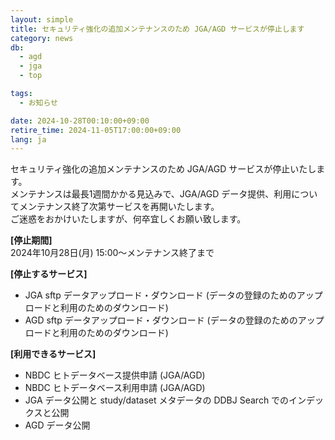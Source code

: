 ```yaml
---
layout: simple
title: セキュリティ強化の追加メンテナンスのため JGA/AGD サービスが停止します
category: news
db:
  - agd
  - jga
  - top

tags:
  - お知らせ

date: 2024-10-28T00:10:00+09:00
retire_time: 2024-11-05T17:00:00+09:00
lang: ja
---
```


セキュリティ強化の追加メンテナンスのため JGA/AGD サービスが停止いたします。    
メンテナンスは最長1週間かかる見込みで、JGA/AGD データ提供、利用についてメンテナンス終了次第サービスを再開いたします。   
ご迷惑をおかけいたしますが、何卒宜しくお願い致します。  

**[停止期間]**    
2024年10月28日(月) 15:00～メンテナンス終了まで

**[停止するサービス]**
- JGA sftp データアップロード・ダウンロード (データの登録のためのアップロードと利用のためのダウンロード)
- AGD sftp データアップロード・ダウンロード (データの登録のためのアップロードと利用のためのダウンロード)

**[利用できるサービス]**
- NBDC ヒトデータベース提供申請 (JGA/AGD)
- NBDC ヒトデータベース利用申請 (JGA/AGD)
- JGA データ公開と study/dataset メタデータの DDBJ Search でのインデックスと公開
- AGD データ公開
